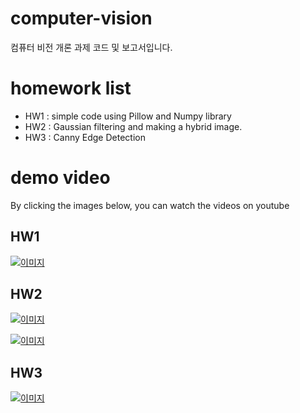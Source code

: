 # computer-vision
컴퓨터 비전 개론 과제 코드 및 보고서입니다.

# homework list
- HW1 : simple code using Pillow and Numpy library
- HW2 : Gaussian filtering and making a hybrid image.
- HW3 : Canny Edge Detection

# demo video
By clicking the images below, you can watch the videos on youtube
## HW1
[![이미지](https://img.youtube.com/vi/T4otBHY5dj4/0.jpg)](https://www.youtube.com/watch?v=T4otBHY5dj4)

## HW2
[![이미지](https://img.youtube.com/vi/Yhq3bP3hrxc/0.jpg)](https://www.youtube.com/watch?v=Yhq3bP3hrxc)

[![이미지](https://img.youtube.com/vi/rxlcFEMWYvY/0.jpg)](https://www.youtube.com/watch?v=rxlcFEMWYvY)

## HW3
[![이미지](https://img.youtube.com/vi/fqWTkU3cj54/0.jpg)](https://www.youtube.com/watch?v=fqWTkU3cj54)
